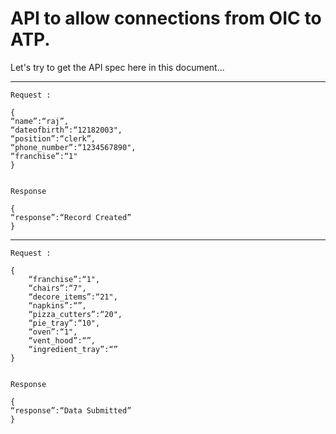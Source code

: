 # API to allow connections from OIC to ATP.

Let's try to get the API spec here in this document...

-----
```
Request :

{
“name”:“raj”,
“dateofbirth”:“12182003",
“position”:“clerk”,
“phone_number”:“1234567890",
“franchise”:“1"
}


Response

{
“response”:“Record Created”
}
```
-----
```
Request :

{
    “franchise”:“1",
    “chairs”:“7",
    “decore_items”:“21",
    “napkins”:“”,
    “pizza_cutters”:“20",
    “pie_tray”:“10",
    “oven”:“1",
    “vent_hood”:“”,
    “ingredient_tray”:“”
}


Response

{
“response”:“Data Submitted”
}
```